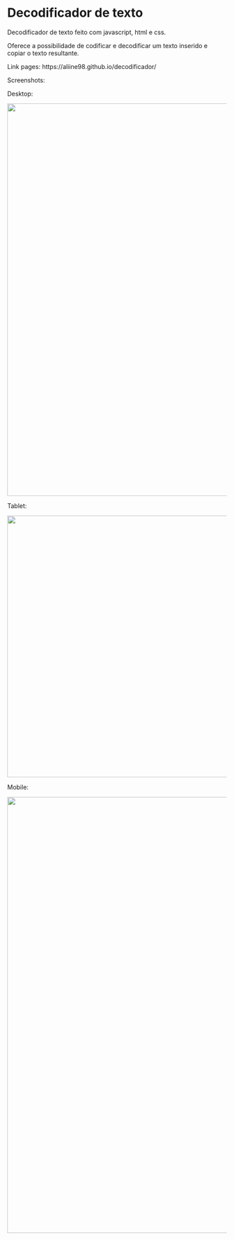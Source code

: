 <h1>Decodificador de texto</h1>
<p>Decodificador de texto feito com javascript, html e css.</p>
<p>Oferece a possibilidade de codificar e decodificar um texto inserido e copiar o texto resultante.</p>
<p>Link pages: https://aliine98.github.io/decodificador/</p>

<p>Screenshots:</p>
<p>Desktop:</p>
<img src="https://user-images.githubusercontent.com/90913523/191306451-f8232c67-6c01-4259-98c9-e5afbd459aab.png" width="900">

<p>Tablet:</p>

<img src="https://user-images.githubusercontent.com/90913523/191306502-7a314618-cf0a-4622-956a-3594401f024c.png" width="600">

<p>Mobile:</p>

<img src="https://user-images.githubusercontent.com/90913523/191306534-9dcff814-d996-4292-bbf0-a64f8117d258.png" height="1000" >
